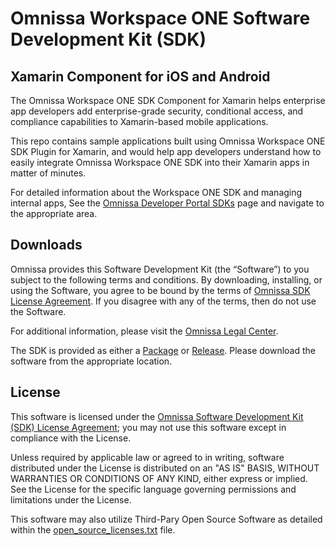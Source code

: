 
# Omnissa Workspace ONE Software Development Kit (SDK)

## Xamarin Component for iOS and Android

The Omnissa Workspace ONE SDK Component for Xamarin helps enterprise app developers add enterprise-grade security, conditional access, and compliance capabilities to Xamarin-based mobile applications.

This repo contains sample applications built using Omnissa Workspace ONE SDK Plugin for Xamarin, and would help app developers understand how to easily integrate Omnissa Workspace ONE SDK into their Xamarin apps in matter of minutes.

For detailed information about the Workspace ONE SDK and managing internal apps, See the [Omnissa Developer Portal SDKs](https://developer.omnissa.com/sdks/) page and navigate to the appropriate area.

## Downloads

Omnissa provides this Software Development Kit (the “Software”) to you subject to the following terms and conditions. By downloading, installing, or using the Software, you agree to be bound by the terms of [Omnissa SDK License Agreement](https://static.omnissa.com/sites/default/files/omnissa-sdk-agreement.pdf). If you disagree with any of the terms, then do not use the Software.

For additional information, please visit the [Omnissa Legal Center](https://www.omnissa.com/legal-center/).

The SDK is provided as either a [Package](https://github.com/orgs/euc-releases/packages?repo_name=wsone-sdk-xamarin) or [Release](https://github.com/euc-releases/wsone-sdk-xamarin/releases). Please download the software from the appropriate location.

## License

This software is licensed under the [Omnissa Software Development Kit (SDK) License Agreement](https://static.omnissa.com/sites/default/files/omnissa-sdk-agreement.pdf); you may not use this software except in compliance with the License.

Unless required by applicable law or agreed to in writing, software distributed under the License is distributed on an "AS IS" BASIS, WITHOUT WARRANTIES OR CONDITIONS OF ANY KIND, either express or implied. See the License for the specific language governing permissions and limitations under the License.

This software may also utilize Third-Pary Open Source Software as detailed within the [open_source_licenses.txt](open_source_licenses.txt) file.
